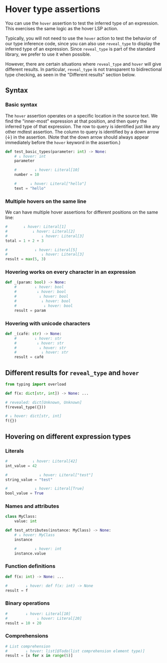 # Hover type assertions

You can use the `hover` assertion to test the inferred type of an expression. This exercises the
same logic as the hover LSP action.

Typically, you will not need to use the `hover` action to test the behavior of our type inference
code, since you can also use `reveal_type` to display the inferred type of an expression. Since
`reveal_type` is part of the standard library, we prefer to use it when possible.

However, there are certain situations where `reveal_type` and `hover` will give different results.
In particular, `reveal_type` is not transparent to bidirectional type checking, as seen in the
"Different results" section below.

## Syntax

### Basic syntax

The `hover` assertion operates on a specific location in the source text. We find the "inner-most"
expression at that position, and then query the inferred type of that expression. The row to query
is identified just like any other mdtest assertion. The column to query is identified by a down
arrow (↓) in the assertion. (Note that the down arrow should always appear immediately before the
`hover` keyword in the assertion.)

```py
def test_basic_types(parameter: int) -> None:
    # ↓ hover: int
    parameter

    #        ↓ hover: Literal[10]
    number = 10

    #      ↓ hover: Literal["hello"]
    text = "hello"
```

### Multiple hovers on the same line

We can have multiple hover assertions for different positions on the same line:

```py
#       ↓ hover: Literal[1]
#           ↓ hover: Literal[2]
#               ↓ hover: Literal[3]
total = 1 + 2 + 3

#            ↓ hover: Literal[5]
#               ↓ hover: Literal[3]
result = max(5, 3)
```

### Hovering works on every character in an expression

```py
def _(param: bool) -> None:
    #        ↓ hover: bool
    #         ↓ hover: bool
    #          ↓ hover: bool
    #           ↓ hover: bool
    #            ↓ hover: bool
    result = param
```

### Hovering with unicode characters

```py
def _(café: str) -> None:
    #        ↓ hover: str
    #         ↓ hover: str
    #          ↓ hover: str
    #           ↓ hover: str
    result = café
```

## Different results for `reveal_type` and `hover`

```py
from typing import overload

def f(x: dict[str, int]) -> None: ...

# revealed: dict[Unknown, Unknown]
f(reveal_type({}))

# ↓ hover: dict[str, int]
f({})
```

## Hovering on different expression types

### Literals

```py
#           ↓ hover: Literal[42]
int_value = 42

#              ↓ hover: Literal["test"]
string_value = "test"

#            ↓ hover: Literal[True]
bool_value = True
```

### Names and attributes

```py
class MyClass:
    value: int

def test_attributes(instance: MyClass) -> None:
    # ↓ hover: MyClass
    instance

    #        ↓ hover: int
    instance.value
```

### Function definitions

```py
def f(x: int) -> None: ...

#        ↓ hover: def f(x: int) -> None
result = f
```

### Binary operations

```py
#        ↓ hover: Literal[10]
#             ↓ hover: Literal[20]
result = 10 + 20
```

### Comprehensions

```py
# List comprehension
#        ↓ hover: list[@Todo(list comprehension element type)]
result = [x for x in range(5)]
```
